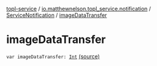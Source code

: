 [topl-service](../../index.md) / [io.matthewnelson.topl_service.notification](../index.md) / [ServiceNotification](index.md) / [imageDataTransfer](./image-data-transfer.md)

# imageDataTransfer

`var imageDataTransfer: `[`Int`](https://kotlinlang.org/api/latest/jvm/stdlib/kotlin/-int/index.html) [(source)](https://github.com/05nelsonm/TorOnionProxyLibrary-Android/blob/master/topl-service/src/main/java/io/matthewnelson/topl_service/notification/ServiceNotification.kt#L112)